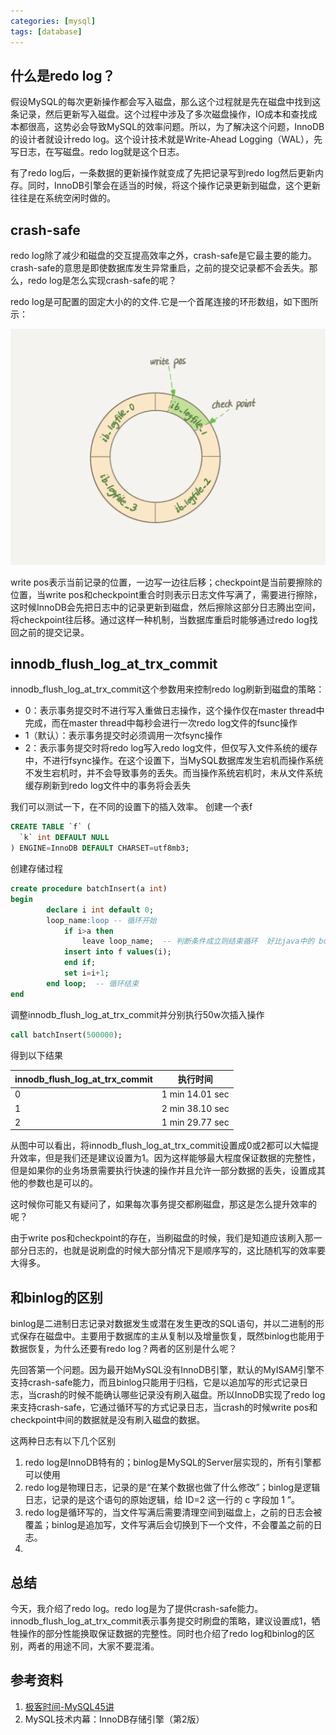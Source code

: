 ```yaml
---
categories: [mysql]
tags: [database]
---
```


## 什么是redo log？
假设MySQL的每次更新操作都会写入磁盘，那么这个过程就是先在磁盘中找到这条记录，然后更新写入磁盘。这个过程中涉及了多次磁盘操作，IO成本和查找成本都很高，这势必会导致MySQL的效率问题。所以，为了解决这个问题，InnoDB的设计者就设计redo log。这个设计技术就是Write-Ahead Logging（WAL），先写日志，在写磁盘。redo log就是这个日志。



有了redo log后，一条数据的更新操作就变成了先把记录写到redo log然后更新内存。同时，InnoDB引擎会在适当的时候，将这个操作记录更新到磁盘，这个更新往往是在系统空闲时做的。



## crash-safe
redo log除了减少和磁盘的交互提高效率之外，crash-safe是它最主要的能力。crash-safe的意思是即使数据库发生异常重启，之前的提交记录都不会丢失。那么，redo log是怎么实现crash-safe的呢？



redo log是可配置的固定大小的的文件.它是一个首尾连接的环形数组，如下图所示：

<img src="https://raw.githubusercontent.com/vinceDa/image-host/main/img/MySQL/redo_log/redo_log.png" alt="redo_log.png" style="zoom:50%;" />



write pos表示当前记录的位置，一边写一边往后移；checkpoint是当前要擦除的位置，当write pos和checkpoint重合时则表示日志文件写满了，需要进行擦除，这时候InnoDB会先把日志中的记录更新到磁盘，然后擦除这部分日志腾出空间，将checkpoint往后移。通过这样一种机制，当数据库重启时能够通过redo log找回之前的提交记录。

## innodb_flush_log_at_trx_commit
innodb_flush_log_at_trx_commit这个参数用来控制redo log刷新到磁盘的策略：

- 0：表示事务提交时不进行写入重做日志操作，这个操作仅在master thread中完成，而在master thread中每秒会进行一次redo log文件的fsunc操作
- 1（默认）：表示事务提交时必须调用一次fsync操作
- 2：表示事务提交时将redo log写入redo log文件，但仅写入文件系统的缓存中，不进行fsync操作。在这个设置下，当MySQL数据库发生宕机而操作系统不发生宕机时，并不会导致事务的丢失。而当操作系统宕机时，未从文件系统缓存刷新到redo log文件中的事务将会丢失



我们可以测试一下，在不同的设置下的插入效率。
创建一个表f

```sql
CREATE TABLE `f` (
  `k` int DEFAULT NULL
) ENGINE=InnoDB DEFAULT CHARSET=utf8mb3;
```


创建存储过程

```sql
create procedure batchInsert(a int)
begin
        declare i int default 0;
        loop_name:loop -- 循环开始
            if i>a then 
                leave loop_name;  -- 判断条件成立则结束循环  好比java中的 boeak
			insert into f values(i);
            end if;
            set i=i+1;
        end loop;  -- 循环结束
end
```


调整innodb_flush_log_at_trx_commit并分别执行50w次插入操作

```sql
call batchInsert(500000);
```


得到以下结果

| innodb_flush_log_at_trx_commit | 执行时间 |
| --- | --- |
| 0 | 1 min 14.01 sec |
| 1 | 2 min 38.10 sec |
| 2 | 1 min 29.77 sec |



从图中可以看出，将innodb_flush_log_at_trx_commit设置成0或2都可以大幅提升效率，但是我们还是建议设置为1。因为这样能够最大程度保证数据的完整性，但是如果你的业务场景需要执行快速的操作并且允许一部分数据的丢失，设置成其他的参数也是可以的。



这时候你可能又有疑问了，如果每次事务提交都刷磁盘，那这是怎么提升效率的呢？



由于write pos和checkpoint的存在，当刷磁盘的时候，我们是知道应该刷入那一部分日志的，也就是说刷盘的时候大部分情况下是顺序写的，这比随机写的效率要大得多。



## 和binlog的区别
binlog是二进制日志记录对数据发生或潜在发生更改的SQL语句，并以二进制的形式保存在磁盘中。主要用于数据库的主从复制以及增量恢复，既然binlog也能用于数据恢复，为什么还要有redo log？两者的区别是什么呢？



先回答第一个问题。因为最开始MySQL没有InnoDB引擎，默认的MyISAM引擎不支持crash-safe能力，而且binlog只能用于归档，它是以追加写的形式记录日志，当crash的时候不能确认哪些记录没有刷入磁盘。所以InnoDB实现了redo log来支持crash-safe，它通过循环写的方式记录日志，当crash的时候write pos和checkpoint中间的数据就是没有刷入磁盘的数据。



这两种日志有以下几个区别

1. redo log是InnoDB特有的；binlog是MySQL的Server层实现的，所有引擎都可以使用
2. redo log是物理日志，记录的是“在某个数据也做了什么修改”；binlog是逻辑日志，记录的是这个语句的原始逻辑，给 ID=2 这一行的 c 字段加 1 ”。
3. redo log是循环写的，当文件写满后需要清理空间到磁盘上，之前的日志会被覆盖；binlog是追加写，文件写满后会切换到下一个文件，不会覆盖之前的日志。
4. 

## 总结
今天，我介绍了redo log。redo log是为了提供crash-safe能力。innodb_flush_log_at_trx_commit表示事务提交时刷盘的策略，建议设置成1，牺牲操作的部分性能换取保证数据的完整性。同时也介绍了redo log和binlog的区别，两者的用途不同，大家不要混淆。



## 参考资料

1. [极客时间-MySQL45讲](https://time.geekbang.org/column/intro/100020801?tab=catalog)
2. MySQL技术内幕：InnoDB存储引擎（第2版）
